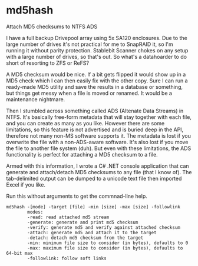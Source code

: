 # md5hash
Attach MD5 checksums to NTFS ADS

I have a full backup Drivepool array using 5x SA120 enclosures. Due to the large number of drives it's not practical for me to SnapRAID it, so I'm running it without parity protection. Stablebit Scanner chokes on any setup with a large number of drives, so that's out. So what's a datahoarder to do short of resorting to ZFS or ReFS?

A MD5 checksum would be nice. If a bit gets flipped it would show up in a MD5 check which I can then easily fix with the other copy. Sure I can run a ready-made MD5 utility and save the results in a database or something, but things get messy when a file is moved or renamed. It would be a maintenance nightmare.

Then I stumbled across something called ADS (Altenate Data Streams) in NTFS. It's basically free-form metadata that will stay together with each file, and you can create as many as you like. However there are some limitations, so this feature is not advertised and is buried deep in the API, therefore not many non-MS software supports it. The metadata is lost if you overwrite the file with a non-ADS-aware software. It's also lost if you move the file to another file system (duh). But even with these limitations, the ADS functionality is perfect for attaching a MD5 checksum to a file.

Armed with this information, I wrote a C# .NET console application that can generate and attach/detach MD5 checksums to any file (that I know of). The tab-delimited output can be dumped to a unicode text file then imported Excel if you like.

Run this without arguments to get the commnad-line help.

```
md5hash -[mode] -target [file] -min [size] -max [size] -followlink
        modes:
        -read: read attached md5 stream
        -generate: generate and print md5 checksum
        -verify: generate md5 and verify against attached checksum
        -attach: generate md5 and attach it to the target
        -detach: detach md5 checksum from the target
        -min: minimum file size to consider (in bytes), defaults to 0
        -max: maximum file size to consider (in bytes), defaults to 64-bit max
        -followlink: follow soft links

